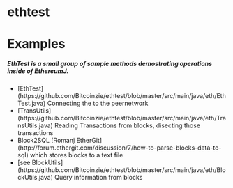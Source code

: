 # ethtest
<h1>Examples</h1>
<h5>EthTest is a small group of sample methods demostrating operations inside of EthereumJ.</h5>
<ul><li>[EthTest](https://github.com/Bitcoinzie/ethtest/blob/master/src/main/java/eth/EthTest.java) Connecting the to the peernetwork</li> <li>[TransUtils](https://github.com/Bitcoinzie/ethtest/blob/master/src/main/java/eth/TransUtils.java) Reading Transactions from blocks, disecting those transactions</li><li>Block2SQL [Romanj EtherGit](http://forum.ethergit.com/discussion/7/how-to-parse-blocks-data-to-sql) 
which stores blocks to a text file</li><li> [see BlockUtils](https://github.com/Bitcoinzie/ethtest/blob/master/src/main/java/eth/BlockUtils.java) Query information from blocks</li></ul>  
